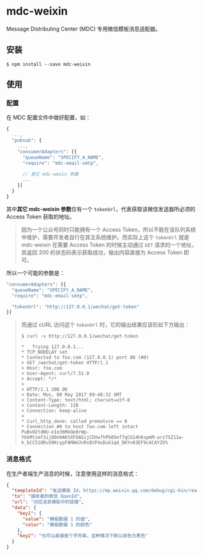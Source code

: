 # mdc-weixin

Message Distributing Center (MDC) 专用微信模板消息适配器。

## 安装

```console
$ npm install --save mdc-weixin
```

## 使用

### 配置

在 MDC 配置文件中做好配置，如：

```javascript
{
  ...,
  "pubsub": {
    ...,
    "consumerAdapters": [{
      "queueName": "SPECIFY_A_NAME",
      "require": "mdc-email-smtp",

      // 其它 mdc-wexin 参数
      ...
    }]
  }
}
```

其中**其它 mdc-weixin 参数**仅有一个 `tokenUrl`，代表获取该微信发送器所必须的 Access Token 获取的地址。

> 因为一个公众号同时只能拥有一个 Access Token，所以不能在该队列系统中维护，需要开发者自行在其主系统维护。而实际上这个 `tokenUrl` 就是 mdc-weixin 在需要 Access Token 的时候主动通过 `GET` 请求的一个地址，其返回 200 的状态码表示获取成功，输出内容直接为 Access Token 即可。

所以一个可能的参数是：

```javascript
"consumerAdapters": [{
  "queueName": "SPECIFY_A_NAME",
  "require": "mdc-email-smtp",

  "tokenUrl": "http://127.0.0.1/wechat/get-token"
}]
```

> 而通过 cURL 访问这个 `tokenUrl` 时，它的输出结果应该形如下方输出：
> 
> ```console
> $ curl -v http://127.0.0.1/wechat/get-token
> 
> *   Trying 127.0.0.1...
> * TCP_NODELAY set
> * Connected to foo.com (127.0.0.1) port 80 (#0)
> > GET /wechat/get-token HTTP/1.1
> > Host: foo.com
> > User-Agent: curl/7.51.0
> > Accept: */*
> >
> < HTTP/1.1 200 OK
> < Date: Mon, 08 May 2017 09:48:32 GMT
> < Content-Type: text/html; charset=utf-8
> < Content-Length: 138
> < Connection: keep-alive
> <
> * Curl_http_done: called premature == 0
> * Connection #0 to host foo.com left intact
> PuBvH2tdWU-eIe36MeQe8rWp-YkkMtimf3ijQ0nHAKSXFOASijCDVwfhPk05ef7qCG14h6spmM-arz7SZ11w-h_bCC518RuS9KrypFAMAHJnRxQtP4xDuk1q4_DKYn03EF9cACAYZX%
> ```

### 消息格式

在生产者端生产消息的时候，注意使用这样的消息格式：

```json
{
  "templateId": "发送模板 Id，https://mp.weixin.qq.com/debug/cgi-bin/readtmpl?t=tmplmsg/faq_tmpl",
  "to": "接收者的微信 OpenId",
  "url": "对应消息模板中的链接",
  "data": {
    "key1": {
      "value": "模板数据 1 的值",
      "color": "模板数据 1 的颜色"
    },
    "key2": "也可以直接是个字符串，这种情况下默认颜色为黑色"
  }
}
```
